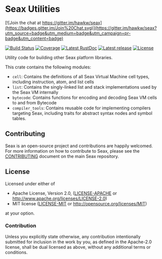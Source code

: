 # Seax Utilities

[![Join the chat at https://gitter.im/hawkw/seax](https://badges.gitter.im/Join%20Chat.svg)](https://gitter.im/hawkw/seax?utm_source=badge&utm_medium=badge&utm_campaign=pr-badge&utm_content=badge)


[![Build Status](https://img.shields.io/travis/hawkw/seax_util/master.svg?style=flat-square)](https://travis-ci.org/hawkw/seax_util)
[![Coverage](https://img.shields.io/codecov/c/github/hawkw/seax_util/master.svg?style=flat-square)](http://codecov.io/github/hawkw/seax_util?branch=master)
[![Latest RustDoc](https://img.shields.io/badge/rustdoc-latest-green.svg?style=flat-square)](http://hawkweisman.me/seax_util/)
[![Latest release](https://img.shields.io/crates/v/seax_util.svg?style=flat-square)](https://crates.io/crates/seax_util)
[![License](https://img.shields.io/badge/license-MIT-blue.svg?style=flat-square)](https://github.com/hawkw/seax/LICENSE)

Utility code for building other Seax platform libraries.

This crate contains the following modules:
 + `cell`: Contains the definitions of all Seax Virtual Machine cell types, including instruction, atom, and list cells
 + `list`: Contains the singly-linked list and stack implementations used by the Seax VM internally
 + `bytecode`: Contains functions for encoding and decoding Seax VM cells to and from Bytecode
 + `compiler_tools`: Contains reusable code for implementing compilers targeting Seax, including traits for abstract syntax nodes and symbol tables.

Contributing
------------

Seax is an open-source project and contributions are happily welcomed. For more information on how to contribute to Seax, please see the [CONTRIBUTING](https://github.com/hawkw/seax/blob/master/CONTRIBUTING.md) document on the main Seax repository.

## License

Licensed under either of

 * Apache License, Version 2.0, ([LICENSE-APACHE](LICENSE-APACHE) or http://www.apache.org/licenses/LICENSE-2.0)
 * MIT license ([LICENSE-MIT](LICENSE-MIT) or http://opensource.org/licenses/MIT)

at your option.

### Contribution

Unless you explicitly state otherwise, any contribution intentionally
submitted for inclusion in the work by you, as defined in the Apache-2.0
license, shall be dual licensed as above, without any additional terms or
conditions.
